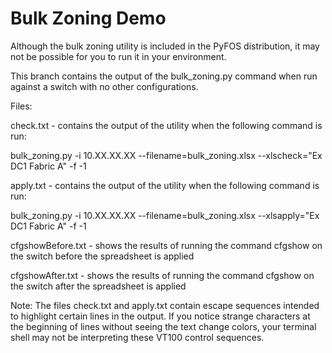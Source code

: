 # Bulk Zoning Demo

Although the bulk zoning utility is included in the PyFOS distribution, it may not be possible for you to run it in your environment.

This branch contains the output of the bulk_zoning.py command when run against a switch with no other configurations.

Files:

check.txt - contains the output of the utility when the following command is run:

bulk_zoning.py -i 10.XX.XX.XX --filename=bulk_zoning.xlsx --xlscheck="Ex DC1 Fabric A" -f -1

apply.txt - contains the output of the utility when the following command is run:

bulk_zoning.py -i 10.XX.XX.XX --filename=bulk_zoning.xlsx --xlsapply="Ex DC1 Fabric A" -f -1

cfgshowBefore.txt - shows the results of running the command cfgshow on the switch before the spreadsheet is applied

cfgshowAfter.txt - shows the results of running the command cfgshow on the switch after the spreadsheet is applied

Note: The files check.txt and apply.txt contain escape sequences intended to highlight certain lines in the output.  If you notice strange characters at the beginning of lines without seeing the text change colors, your terminal shell may not be interpreting these VT100 control sequences.

